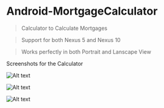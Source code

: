 # Android-MortgageCalculator 
> Calculator to Calculate Mortgages 

> Support for both Nexus 5 and Nexus 10

> Works perfectly in both Portrait and Lanscape View

Screenshots for the Calculator 

![Alt text](https://cloud.githubusercontent.com/assets/8681531/10053763/a70469d8-61e2-11e5-82dd-5c6db711a1b8.png)



![Alt text](https://cloud.githubusercontent.com/assets/8681531/10053761/a701de48-61e2-11e5-93c3-6b123ce6782b.png)



![Alt text](https://cloud.githubusercontent.com/assets/8681531/10053762/a7044fac-61e2-11e5-8482-8e373d66fa81.png)
